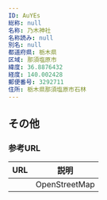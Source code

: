 ```yaml
---
ID: AuYEs
総称: null
名称: 乃木神社
名称読み: null
別名: null
都道府県: 栃木県
区域: 那須塩原市
緯度: 36.8876432
経度: 140.002428
郵便番号: 3292711
住所: 栃木県那須塩原市石林
---
```


## その他

### 参考URL

| URL | 説明          |
| --- | ------------- |
|     | OpenStreetMap |
